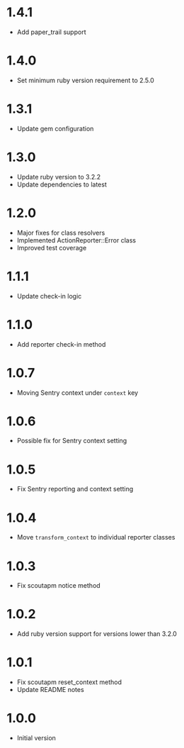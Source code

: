 # 1.4.1

* Add paper_trail support

# 1.4.0

* Set minimum ruby version requirement to 2.5.0

# 1.3.1

* Update gem configuration

# 1.3.0

* Update ruby version to 3.2.2
* Update dependencies to latest

# 1.2.0

* Major fixes for class resolvers
* Implemented ActionReporter::Error class
* Improved test coverage

# 1.1.1

* Update check-in logic

# 1.1.0

* Add reporter check-in method

# 1.0.7

* Moving Sentry context under `context` key

# 1.0.6

* Possible fix for Sentry context setting

# 1.0.5

* Fix Sentry reporting and context setting

# 1.0.4

* Move `transform_context` to individual reporter classes

# 1.0.3

* Fix scoutapm notice method

# 1.0.2

* Add ruby version support for versions lower than 3.2.0

# 1.0.1

* Fix scoutapm reset_context method
* Update README notes

# 1.0.0

* Initial version
